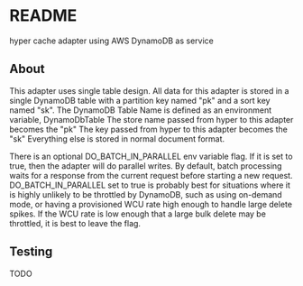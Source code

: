 # README

hyper cache adapter using AWS DynamoDB as service

## About

This adapter uses single table design. All data for this adapter is stored in a single DynamoDB table with a partition key named "pk" and a sort key named "sk".
The DynamoDB Table Name is defined as an environment variable, DynamoDbTable
The store name passed from hyper to this adapter becomes the "pk"
The key passed from hyper to this adapter becomes the "sk"
Everything else is stored in normal document format.

There is an optional DO_BATCH_IN_PARALLEL env variable flag. If it is set to true, then the adapter will do parallel writes. By default, batch processing waits for a response from the current request before starting a new request. DO_BATCH_IN_PARALLEL set to true is probably best for situations where it is highly unlikely to be throttled by DynamoDB, such as using on-demand mode, or having a provisioned WCU rate high enough to handle large delete spikes. If the WCU rate is low enough that a large bulk delete may be throttled, it is best to leave the flag.

## Testing

TODO
